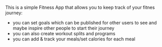 This is a simple Fitness App that allows you to keep track of your fitnes journey:
- you can set goals which can be published for other users to see and maybe inspire other people to start their journey
- you can also create workout splits and programs
- you can add & track your meals/set calories for each meal
